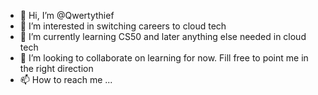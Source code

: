 - 👋 Hi, I’m @Qwertythief
- 👀 I’m interested in switching careers to cloud tech
- 🌱 I’m currently learning CS50 and later anything else needed in cloud tech
- 💞️ I’m looking to collaborate on learning for now. Fill free to point me in the right direction
- 📫 How to reach me ...

<!---
Qwertythief/Qwertythief is a ✨ special ✨ repository because its `README.md` (this file) appears on your GitHub profile.
You can click the Preview link to take a look at your changes.
--->
